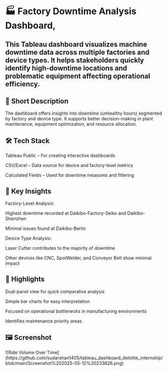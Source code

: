 <h1>🏭 Factory Downtime Analysis Dashboard,</h1>
<h2>This Tableau dashboard visualizes machine downtime data across multiple factories and device types. It helps stakeholders quickly identify high-downtime locations and problematic equipment affecting operational efficiency.

<h2>📌 Short Description</h2>
The dashboard offers insights into downtime (unhealthy hours) segmented by factory and device type. It supports better decision-making in plant maintenance, equipment optimization, and resource allocation.

<h2>🛠️ Tech Stack</h2>
Tableau Public – For creating interactive dashboards

CSV/Excel – Data source for device and factory-level metrics

Calculated Fields – Used for downtime measures and filtering

<h2>📂 Key Insights</h2>
Factory-Level Analysis:

Highest downtime recorded at Daikibo-Factory-Seiko and Daikibo-Shenzhen

Minimal issues found at Daikibo-Berlin

Device Type Analysis:

Laser Cutter contributes to the majority of downtime

Other devices like CNC, SpotWelder, and Conveyor Belt show minimal impact

<h2>🌟 Highlights</h2>
Dual-panel view for quick comparative analysis

Simple bar charts for easy interpretation

Focused on operational bottlenecks in manufacturing environments

Identifies maintenance priority areas

<h2>🖼️ Screenshot</h2>
![Ride Volume Over Time](https://github.com/sudarshan1405/tableau_dashboard_delottie_internship/blob/main/Screenshot%202025-05-12%20233826.png)

